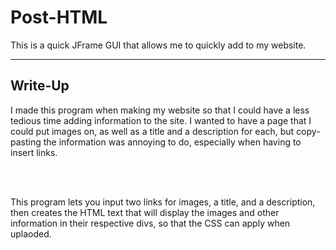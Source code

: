 # Post-HTML
This is a quick JFrame GUI that allows me to quickly add to my website.

<hr>

<h2>Write-Up</h2>

I made this program when making my website so that I could have a less tedious time adding information to the site. I wanted
to have a page that I could put images on, as well as a title and a description for each, but copy-pasting the information
was annoying to do, especially when having to insert links.

<br><br>

This program lets you input two links for images, a title, and a description, then creates the HTML text that will display the images and other information in their respective divs, so that the CSS can apply when uplaoded.
